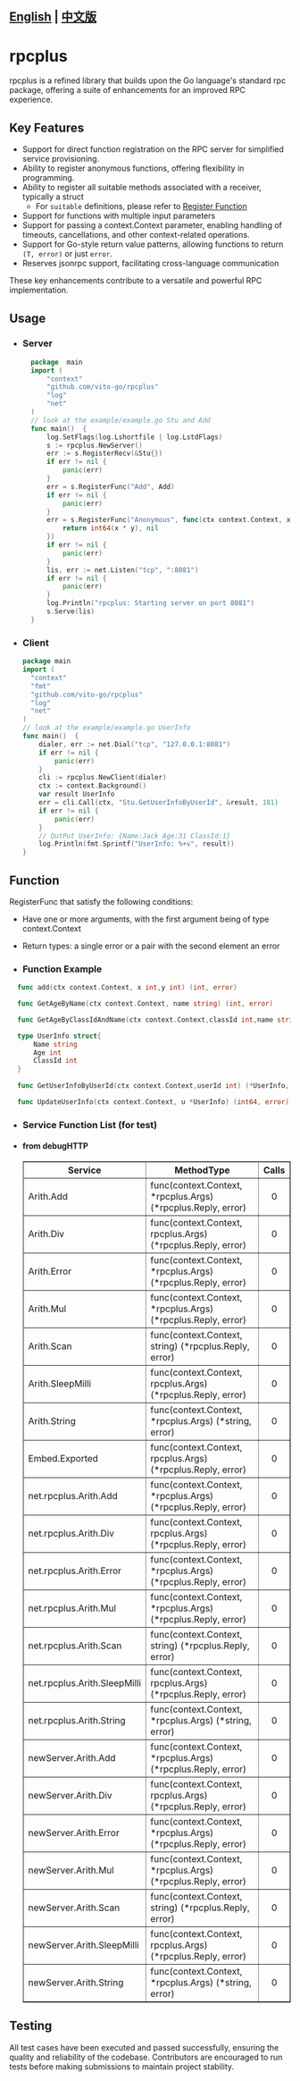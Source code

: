 ## [English](README.md) | [中文版](README-zh-hans.md)

# rpcplus

rpcplus is a refined library that builds upon the Go language's standard rpc package,
offering a suite of enhancements for an improved RPC experience.
## Key Features

- Support for direct function registration on the RPC server for simplified service provisioning.
- Ability to register anonymous functions, offering flexibility in programming.
- Ability to register all suitable methods associated with a receiver, typically a struct
  - For `suitable` definitions, please refer to  [Register Function](#Function)
- Support for functions with multiple input parameters
- Support for passing a context.Context parameter, enabling handling of timeouts, cancellations, and other context-related operations.
- Support for Go-style return value patterns, allowing functions to return  `(T, error)` or just `error`.
- Reserves jsonrpc support, facilitating cross-language communication

These key enhancements contribute to a versatile and powerful RPC implementation.

## Usage

- ### Server
    ```go
      package  main
      import (
          "context"
          "github.com/vito-go/rpcplus"
          "log"
          "net"
      )
      // look at the example/example.go Stu and Add 
      func main()  {
          log.SetFlags(log.Lshortfile | log.LstdFlags)
          s := rpcplus.NewServer()
          err := s.RegisterRecv(&Stu{})
          if err != nil {
              panic(err)
          }
          err = s.RegisterFunc("Add", Add)
          if err != nil {
              panic(err)
          }
          err = s.RegisterFunc("Anonymous", func(ctx context.Context, x int, y int) (int64, error) {
              return int64(x * y), nil
          })
          if err != nil {
              panic(err)
          }
          lis, err := net.Listen("tcp", ":8081")
          if err != nil {
              panic(err)
          }
          log.Println("rpcplus: Starting server on port 8081")
          s.Serve(lis)
      }
    ```
- ### Client
    ```go
    package main
    import (
      "context"
      "fmt"
      "github.com/vito-go/rpcplus"
      "log"
      "net"
    )
    // look at the example/example.go UserInfo
    func main()  {
        dialer, err := net.Dial("tcp", "127.0.0.1:8081")
        if err != nil {
            panic(err)
        }
        cli := rpcplus.NewClient(dialer)
        ctx := context.Background()
        var result UserInfo
        err = cli.Call(ctx, "Stu.GetUserInfoByUserId", &result, 181)
        if err != nil {
            panic(err)
        }
        // OutPut UserInfo: {Name:Jack Age:31 ClassId:1}
        log.Println(fmt.Sprintf("UserInfo: %+v", result))
    }    
    ```

## Function
RegisterFunc that satisfy the following conditions:
- Have one or more arguments, with the first argument being of type context.Context
- Return types: a single error or a pair with the second element an error

- ### Function Example

```go
  func add(ctx context.Context, x int,y int) (int, error)

  func GetAgeByName(ctx context.Context, name string) (int, error)

  func GetAgeByClassIdAndName(ctx context.Context,classId int,name string) (int, error)

  type UserInfo struct{
      Name string
      Age int
      ClassId int
  }
	  
  func GetUserInfoByUserId(ctx context.Context,userId int) (*UserInfo, error)

  func UpdateUserInfo(ctx context.Context, u *UserInfo) (int64, error)

```

- ### Service Function List (for test)
- #### from debugHTTP
  <table border="1" cellpadding="5">
  <tbody><tr><th align="center">Service</th><th align="center">MethodType</th><th align="center">Calls</th>
          </tr><tr>
          <td align="left" font="fixed">Arith.Add</td>
          <td align="left" font="fixed">func(context.Context, *rpcplus.Args) (*rpcplus.Reply, error)</td>
          <td align="center">0</td></tr>
          <tr>
          <td align="left" font="fixed">Arith.Div</td>
          <td align="left" font="fixed">func(context.Context, rpcplus.Args) (*rpcplus.Reply, error)</td>
          <td align="center">0</td></tr>
          <tr>
          <td align="left" font="fixed">Arith.Error</td>
          <td align="left" font="fixed">func(context.Context, *rpcplus.Args) (*rpcplus.Reply, error)</td>
          <td align="center">0</td></tr>
          <tr>
          <td align="left" font="fixed">Arith.Mul</td>
          <td align="left" font="fixed">func(context.Context, *rpcplus.Args) (*rpcplus.Reply, error)</td>
          <td align="center">0</td></tr>
          <tr>
          <td align="left" font="fixed">Arith.Scan</td>
          <td align="left" font="fixed">func(context.Context, string) (*rpcplus.Reply, error)</td>
          <td align="center">0</td></tr>
          <tr>
          <td align="left" font="fixed">Arith.SleepMilli</td>
          <td align="left" font="fixed">func(context.Context, rpcplus.Args) (*rpcplus.Reply, error)</td>
          <td align="center">0</td></tr>
          <tr>
          <td align="left" font="fixed">Arith.String</td>
          <td align="left" font="fixed">func(context.Context, *rpcplus.Args) (*string, error)</td>
          <td align="center">0</td></tr>
          <tr>
          <td align="left" font="fixed">Embed.Exported</td>
          <td align="left" font="fixed">func(context.Context, rpcplus.Args) (*rpcplus.Reply, error)</td>
          <td align="center">0</td></tr>
          <tr>
          <td align="left" font="fixed">net.rpcplus.Arith.Add</td>
          <td align="left" font="fixed">func(context.Context, *rpcplus.Args) (*rpcplus.Reply, error)</td>
          <td align="center">0</td></tr>
          <tr>
          <td align="left" font="fixed">net.rpcplus.Arith.Div</td>
          <td align="left" font="fixed">func(context.Context, rpcplus.Args) (*rpcplus.Reply, error)</td>
          <td align="center">0</td></tr>
          <tr>
          <td align="left" font="fixed">net.rpcplus.Arith.Error</td>
          <td align="left" font="fixed">func(context.Context, *rpcplus.Args) (*rpcplus.Reply, error)</td>
          <td align="center">0</td></tr>
          <tr>
          <td align="left" font="fixed">net.rpcplus.Arith.Mul</td>
          <td align="left" font="fixed">func(context.Context, *rpcplus.Args) (*rpcplus.Reply, error)</td>
          <td align="center">0</td></tr>
          <tr>
          <td align="left" font="fixed">net.rpcplus.Arith.Scan</td>
          <td align="left" font="fixed">func(context.Context, string) (*rpcplus.Reply, error)</td>
          <td align="center">0</td></tr>
          <tr>
          <td align="left" font="fixed">net.rpcplus.Arith.SleepMilli</td>
          <td align="left" font="fixed">func(context.Context, rpcplus.Args) (*rpcplus.Reply, error)</td>
          <td align="center">0</td></tr>
          <tr>
          <td align="left" font="fixed">net.rpcplus.Arith.String</td>
          <td align="left" font="fixed">func(context.Context, *rpcplus.Args) (*string, error)</td>
          <td align="center">0</td></tr>
          <tr>
          <td align="left" font="fixed">newServer.Arith.Add</td>
          <td align="left" font="fixed">func(context.Context, *rpcplus.Args) (*rpcplus.Reply, error)</td>
          <td align="center">0</td></tr>
          <tr>
          <td align="left" font="fixed">newServer.Arith.Div</td>
          <td align="left" font="fixed">func(context.Context, rpcplus.Args) (*rpcplus.Reply, error)</td>
          <td align="center">0</td></tr>
          <tr>
          <td align="left" font="fixed">newServer.Arith.Error</td>
          <td align="left" font="fixed">func(context.Context, *rpcplus.Args) (*rpcplus.Reply, error)</td>
          <td align="center">0</td></tr>
          <tr>
          <td align="left" font="fixed">newServer.Arith.Mul</td>
          <td align="left" font="fixed">func(context.Context, *rpcplus.Args) (*rpcplus.Reply, error)</td>
          <td align="center">0</td></tr>
          <tr>
          <td align="left" font="fixed">newServer.Arith.Scan</td>
          <td align="left" font="fixed">func(context.Context, string) (*rpcplus.Reply, error)</td>
          <td align="center">0</td></tr>
          <tr>
          <td align="left" font="fixed">newServer.Arith.SleepMilli</td>
          <td align="left" font="fixed">func(context.Context, rpcplus.Args) (*rpcplus.Reply, error)</td>
          <td align="center">0</td></tr>
          <tr>
          <td align="left" font="fixed">newServer.Arith.String</td>
          <td align="left" font="fixed">func(context.Context, *rpcplus.Args) (*string, error)</td>
          <td align="center">0</td></tr>
  </tbody></table>

## Testing

All test cases have been executed and passed successfully, ensuring the quality and reliability of the codebase. Contributors are encouraged to run tests before making submissions to maintain project stability.
